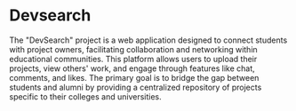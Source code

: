 # Devsearch
The "DevSearch" project is a web application designed to connect students with project owners, facilitating collaboration and networking within educational communities. This platform allows users to upload their projects, view others' work, and engage through features like chat, comments, and likes. The primary goal is to bridge the gap between students and alumni by providing a centralized repository of projects specific to their colleges and universities.
